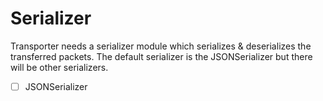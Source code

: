 # Serializer

Transporter needs a serializer module which serializes & deserializes the transferred packets. The default serializer is the JSONSerializer but there will be other serializers.

- [ ] JSONSerializer